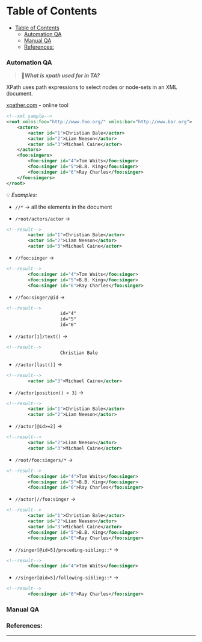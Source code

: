 # Table of Contents
- [Table of Contents](#table-of-contents)
    - [Automation QA](#automation-qa)
    - [Manual QA](#manual-qa)
    - [References:](#references)

### Automation QA

>🔹***What is xpath used for in TA?***

XPath uses path expressions to select nodes or node-sets in an XML document. 

[xpather.com](http://xpather.com/) - online tool

```xml
<!--xml sample-->
<root xmlns:foo="http://www.foo.org/" xmlns:bar="http://www.bar.org">
	<actors>
		<actor id="1">Christian Bale</actor>
		<actor id="2">Liam Neeson</actor>
		<actor id="3">Michael Caine</actor>
	</actors>
	<foo:singers>
		<foo:singer id="4">Tom Waits</foo:singer>
		<foo:singer id="5">B.B. King</foo:singer>
		<foo:singer id="6">Ray Charles</foo:singer>
	</foo:singers>
</root>
```

:bulb: *Examples:*

- `//*` &rarr; all the elements in the document

- `/root/actors/actor` &rarr;
```xml
<!--result-->
		<actor id="1">Christian Bale</actor>
		<actor id="2">Liam Neeson</actor>
		<actor id="3">Michael Caine</actor>
```
- `//foo:singer` &rarr;
```xml
<!--result-->
		<foo:singer id="4">Tom Waits</foo:singer>
		<foo:singer id="5">B.B. King</foo:singer>
		<foo:singer id="6">Ray Charles</foo:singer>
```

- `//foo:singer/@id` &rarr;
```xml
<!--result-->
                    id="4"
                    id="5"
                    id="6"
```

- `//actor[1]/text()` &rarr;
```xml
<!--result-->
                    Christian Bale
```

- `//actor[last()]` &rarr;
```xml
<!--result-->
		<actor id="3">Michael Caine</actor>
```

- `//actor[position() < 3]` &rarr;
```xml
<!--result-->
		<actor id="1">Christian Bale</actor>
		<actor id="2">Liam Neeson</actor>
```

- `//actor[@id>=2]` &rarr;

```xml
<!--result-->
		<actor id="2">Liam Neeson</actor>
		<actor id="3">Michael Caine</actor>
```

- `/root/foo:singers/*` &rarr;

```xml
<!--result-->
		<foo:singer id="4">Tom Waits</foo:singer>
		<foo:singer id="5">B.B. King</foo:singer>
		<foo:singer id="6">Ray Charles</foo:singer>
```



- `//actor|//foo:singer` &rarr;

```xml
<!--result-->
		<actor id="1">Christian Bale</actor>
		<actor id="2">Liam Neeson</actor>
		<actor id="3">Michael Caine</actor>
		<foo:singer id="5">B.B. King</foo:singer>
		<foo:singer id="6">Ray Charles</foo:singer>
```

-  `//singer[@id=5]/preceding-sibling::*` &rarr;

```xml
<!--result-->
		<foo:singer id="4">Tom Waits</foo:singer>
```

- `//singer[@id=5]/following-sibling::*` &rarr;

```xml
<!--result-->
		<foo:singer id="6">Ray Charles</foo:singer>
```

### Manual QA

### References:

---